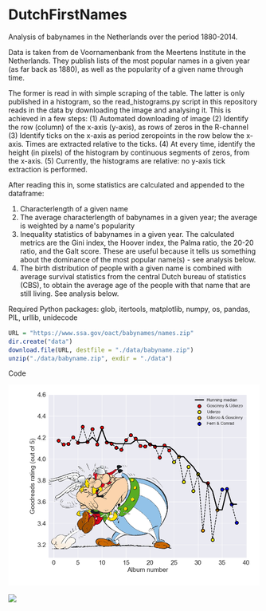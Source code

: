 # DutchFirstNames
Analysis of babynames in the Netherlands over the period 1880-2014.

Data is taken from de Voornamenbank from the Meertens Institute in the Netherlands. They publish lists of the  most popular names in a given year (as far back as 1880), as well as the popularity of a given name through time. 

The former is read in with simple scraping of the table. The latter is only published in a histogram, so the read_histograms.py script in this repository reads in the data by downloading the image and analysing it. This is achieved in a few steps:
(1) Automated downloading of image
(2) Identify the row (column) of the x-axis (y-axis), as rows of zeros in the R-channel
(3) Identify ticks on the x-axis as period zeropoints in the row below the x-axis. Times are extracted relative to the ticks.
(4) At every time, identify the height (in pixels) of the histogram by continuous segments of zeros, from the x-axis.
(5) Currently, the histograms are relative: no y-axis tick extraction is performed. 

After reading this in, some statistics are calculated and appended to the dataframe: 
1. Characterlength of a given name
1. The average characterlength of babynames in a given year; the average is weighted by a name's popularity
1. Inequality statistics of babynames in a given year. The calculated metrics are the Gini index, the Hoover index, the Palma ratio, the 20-20 ratio, and the Galt score. These are useful because it tells us something about the dominance of the most popular name(s) - see analysis below. 
1. The birth distribution of people with a given name is combined with average survival statistics from the central Dutch bureau of statistics (CBS), to obtain the average age of the people with that name that are still living. See analysis below. 

Required Python packages:
glob, itertools, matplotlib, numpy, os, pandas, PIL, urllib, unidecode

``` r
URL = "https://www.ssa.gov/oact/babynames/names.zip"
dir.create("data")
download.file(URL, destfile = "./data/babyname.zip")
unzip("./data/babyname.zip", exdir = "./data")
```

Code

![This is about asterix](https://github.com/Josha91/GoodScraping/blob/master/asterix_scores.png)

![](../GoodScraping/asterix_scores.png)
